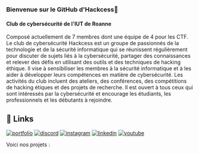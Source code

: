 ### Bienvenue sur le GitHub d'Hackcess👋

#### Club de cybersécurité de l'IUT de Roanne

Composé actuellement de 7 membres dont une équipe de 4 pour les CTF.
Le club de cybersécurité Hackcess est un groupe de passionnés de la technologie et de la sécurité informatique qui se réunissent régulièrement pour discuter de sujets liés à la cybersécurité, partager des connaissances et relever des défis en utilisant des outils et des techniques de hacking éthique. Il vise à sensibiliser les membres à la sécurité informatique et à les aider à développer leurs compétences en matière de cybersécurité. Les activités du club incluent des ateliers, des conférences, des compétitions de hacking étiques et des projets de recherche. Il est ouvert à tous ceux qui sont intéressés par la cybersécurité et encourage les étudiants, les professionnels et les débutants à rejoindre.


## 🔗 Links
[![portfolio](https://img.shields.io/badge/WEBSITE-000?style=for-the-badge&logo=ko-fi&logoColor=white)](https://hackcess.org/)
[![discord](https://img.shields.io/badge/discord-7289da?style=for-the-badge&logo=discord&logoColor=white)](https://discord.io/hackcess)
[![instagram](https://img.shields.io/badge/instagram-8a3ab9?style=for-the-badge&logo=Instagram&logoColor=white)](https://www.instagram.com/hack_cess)
[![linkedin](https://img.shields.io/badge/linkedin-0A66C2?style=for-the-badge&logo=linkedin&logoColor=white)](https://www.linkedin.com/company/hackcess/)
[![youtube](https://img.shields.io/badge/youtube-FF0000?style=for-the-badge&logo=youtube&logoColor=white)](https://www.youtube.com/@hackcess_org)


Voici nos projets :
